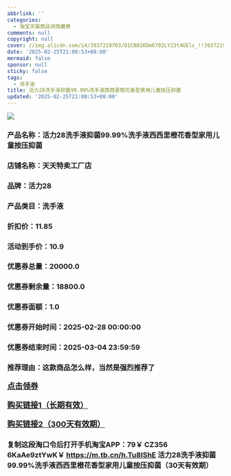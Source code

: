 ```yaml
---
abbrlink: ''
categories:
  - 淘宝天猫商品领隐藏券
comments: null
copyright: null
cover: //img.alicdn.com/i4/3937219703/O1CN01KDm6702LY23t4GElc_!!3937219703-0-C2M.jpg
date: '2025-02-25T21:00:53+08:00'
mermaid: false
sponsor: null
sticky: false
tags:
  - 洗手液
title: 活力28洗手液抑菌99.99%洗手液西西里橙花香型家用儿童按压抑菌
updated: '2025-02-25T21:00:53+08:00'
--- 
```


![](//img.alicdn.com/i4/3937219703/O1CN01KDm6702LY23t4GElc_!!3937219703-0-C2M.jpg)

### 产品名称：活力28洗手液抑菌99.99%洗手液西西里橙花香型家用儿童按压抑菌
### 店铺名称：天天特卖工厂店
### 品牌：活力28
### 产品类目：洗手液
### 折扣价：11.85
### 活动到手价：10.9
### 优惠券总量：20000.0
### 优惠券剩余量：18800.0
### 优惠券面额：1.0
### 优惠券开始时间：2025-02-28 00:00:00	
### 优惠券结束时间：2025-03-04 23:59:59	
### 推荐理由：这款商品怎么样，当然是强烈推荐了

<p style="font-size: 18px; font-weight: bold;">
  <a href="https://uland.taobao.com/coupon/edetail?e=5xdskrm%2BgtWlhHvvyUNXZfh8CuWt5YH5OVuOuRD5gLJMmdsrkidbOWBzzpT26idJCwcY08XQamDDc4chC171UVJQxXr%2FuH7da6OfEe5uZQNK0xwwxBGZk4OTaQ6xicX52mwCY5fS7rVrTdT7cgXf6jgYSYpxmYtMmW8MANQNN4dGK7FTSL1b62sLw6HqmIR9J5mYWQyegF8uqGOsnMUv9vNfXInjPDC2dIIJ3uNXh6i%2FQvo9IsQr0Jn%2F69y19sy6DIdjawiQc38R%2BxmP1xMF4XdCmwoYpnOoDVHSHDHeAMrL92GNMyAH868Z7FRq3Fdi9pILCoZ%2B%2FH9%2BOHfs5nLQGA%3D%3D&traceId=21665f9817407225954674899d132c&union_lens=lensId%3AOPT%401740722599%40213eade5_0e41_1954b26f52a_b2d9%4001%40eyJmbG9vcklkIjo3MzM1NH0ie" target="_blank">点击领券</a>
</p>
<p style="font-size: 18px; font-weight: bold;">
  <a href="https://s.click.taobao.com/t?e=m%3D2%26s%3DRkqgF08m0lBw4vFB6t2Z2ueEDrYVVa64K7Vc7tFgwiHjf2vlNIV67k2Uw6Vjz9mVtYQMu9Tydq33ID%2FV1RqsF4wnCJeELi4I%2FIEn%2BS1IjHAB0ghlTd7WlZVm%2FOAUUFw71qrpxiwMoCNxc1AtbZGVSxgF69aVnJe8X85933pRetALZMqoQW%2BfuKGzo1lVxIioia3BdIyifHsNJaIKX6JO0jNynI6P8TVhigrvvUzNr1MlfVCcX7tg4qhhu%2BVV1oA2ozvQCWI2PAlyfsBFZDqhxXSFvSTZM%2B%2F4A13NwUW6D5uOuIPFxEAImbbLd9au%2Fa4Cz2TFFEd9SqY%3D" target="_blank">购买链接1（长期有效）</a>
</p>
<p style="font-size: 18px; font-weight: bold;">
  <a href="https://s.click.taobao.com/zjTbVNs" target="_blank">购买链接2（300天有效期）</a>
</p>

### 复制这段淘口令后打开手机淘宝APP：79￥ CZ356 6KaAe9ztYwK￥ https://m.tb.cn/h.Tu8IShE  活力28洗手液抑菌99.99%洗手液西西里橙花香型家用儿童按压抑菌（30天有效期）
